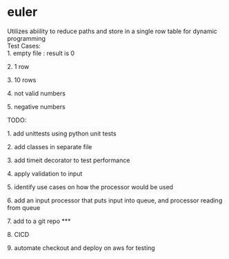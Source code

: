 # euler

Utilizes abiility to reduce paths and store in a single row table for dynamic programming<br>
Test Cases: <br>
    1. empty file : result is 0 <p>
    2. 1 row <p>
    3. 10 rows <p>
    4. not valid numbers <p>
    5. negative numbers <p>
    
TODO:  <p>
    1. add unittests using python unit tests <p>
    2. add classes in separate file <p>
    3. add timeit decorator to test performance <p>
    4. apply validation to input <p>
    5. identify use cases on how the processor would be used <p>
    6. add an input processor that puts input into queue, and processor reading from queue <p>
    7. add to a git repo *** <p>
    8. CICD <p>
    9. automate checkout and deploy on aws for testing  <p>

